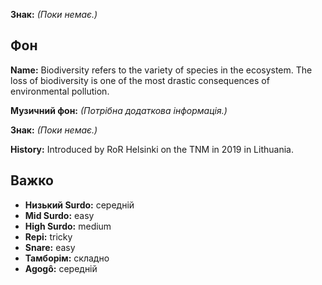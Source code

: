 **Знак:** *(Поки немає.)*

## Фон

**Name:** Biodiversity refers to the variety of species in the ecosystem. The
loss of biodiversity is one of the most drastic consequences of environmental
pollution.

**Музичний фон:** *(Потрібна додаткова інформація.)*

**Знак:** *(Поки немає.)*

**History:** Introduced by RoR Helsinki on the TNM in 2019 in Lithuania.

## Важко

* **Низький Surdo:** середній
* **Mid Surdo:** easy
* **High Surdo:** medium
* **Repi:** tricky
* **Snare:** easy
* **Тамборім:** складно
* **Agogô:** середній
